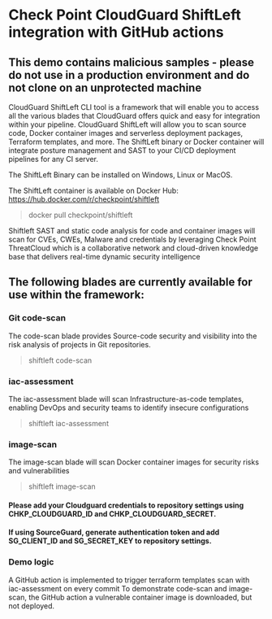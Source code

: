 # Check Point CloudGuard ShiftLeft integration with GitHub actions

## This demo contains malicious samples - please do not use in a production environment and do not clone on an unprotected machine


CloudGuard ShiftLeft CLI tool is a framework that will enable you to access all the various blades that CloudGuard offers quick and easy for integration within your pipeline.
CloudGuard ShiftLeft will allow you to scan source code, Docker container images and serverless deployment packages, Terraform templates, and more. 
The ShiftLeft binary or Docker container will integrate posture management and SAST to your CI/CD deployment pipelines for any CI server.

The ShiftLeft Binary can be installed on Windows, Linux or MacOS.

The ShiftLeft container is available on Docker Hub:
https://hub.docker.com/r/checkpoint/shiftleft

> docker pull checkpoint/shiftleft

Shiftleft SAST and static code analysis for code and container images will scan for CVEs, CWEs, Malware and credentials by leveraging Check Point ThreatCloud which is a collaborative network and cloud-driven knowledge base that delivers real-time dynamic security intelligence


## The following blades are currently available for use within the framework:
                                                                                       
### Git code-scan	      

The code-scan blade provides Source-code security and visibility into the risk analysis of projects in Git repositories.

> shiftleft code-scan 

### iac-assessment	

The iac-assessment blade will scan Infrastructure-as-code templates, enabling DevOps and security teams to identify insecure configurations	

> shiftleft iac-assessment 

### image-scan	   

The image-scan blade will scan Docker container images for security risks and vulnerabilities

> shiftleft image-scan 

#### Please add your Cloudguard credentials to repository settings using CHKP_CLOUDGUARD_ID and CHKP_CLOUDGUARD_SECRET.
#### If using SourceGuard, generate authentication token and add SG_CLIENT_ID and SG_SECRET_KEY to repository settings.
### Demo logic
A GitHub action is implemented to trigger terraform templates scan with iac-assessment on every commit
To demonstrate code-scan and image-scan, the GitHub action a vulnerable container image is downloaded, but not deployed.
